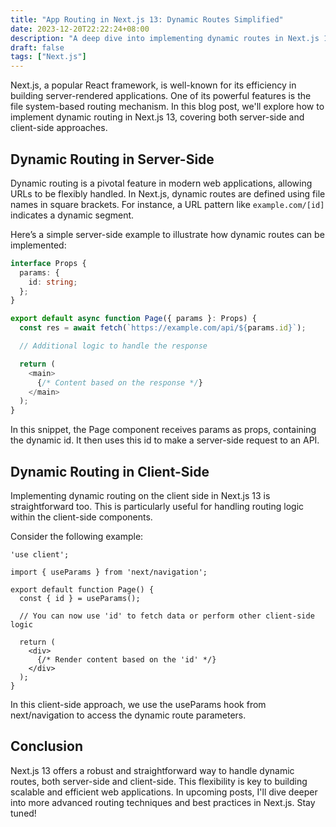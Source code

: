 ```yaml
---
title: "App Routing in Next.js 13: Dynamic Routes Simplified"
date: 2023-12-20T22:22:24+08:00
description: "A deep dive into implementing dynamic routes in Next.js 13, both server-side and client-side, with practical examples."
draft: false
tags: ["Next.js"]
---
```


Next.js, a popular React framework, is well-known for its efficiency in building server-rendered applications. One of its powerful features is the file system-based routing mechanism. In this blog post, we'll explore how to implement dynamic routing in Next.js 13, covering both server-side and client-side approaches.

## Dynamic Routing in Server-Side

Dynamic routing is a pivotal feature in modern web applications, allowing URLs to be flexibly handled. In Next.js, dynamic routes are defined using file names in square brackets. For instance, a URL pattern like `example.com/[id]` indicates a dynamic segment.

Here’s a simple server-side example to illustrate how dynamic routes can be implemented:

```typescript
interface Props {
  params: {
    id: string;
  };
}

export default async function Page({ params }: Props) {
  const res = await fetch(`https://example.com/api/${params.id}`);

  // Additional logic to handle the response

  return (
    <main>
      {/* Content based on the response */}
    </main>
  );
}
```

In this snippet, the Page component receives params as props, containing the dynamic id. It then uses this id to make a server-side request to an API.

## Dynamic Routing in Client-Side

Implementing dynamic routing on the client side in Next.js 13 is straightforward too. This is particularly useful for handling routing logic within the client-side components.

Consider the following example:
```tsx
'use client';

import { useParams } from 'next/navigation';

export default function Page() {
  const { id } = useParams();

  // You can now use 'id' to fetch data or perform other client-side logic

  return (
    <div>
      {/* Render content based on the 'id' */}
    </div>
  );
}

```

In this client-side approach, we use the useParams hook from next/navigation to access the dynamic route parameters.

## Conclusion
Next.js 13 offers a robust and straightforward way to handle dynamic routes, both server-side and client-side. This flexibility is key to building scalable and efficient web applications. In upcoming posts, I'll dive deeper into more advanced routing techniques and best practices in Next.js. Stay tuned!